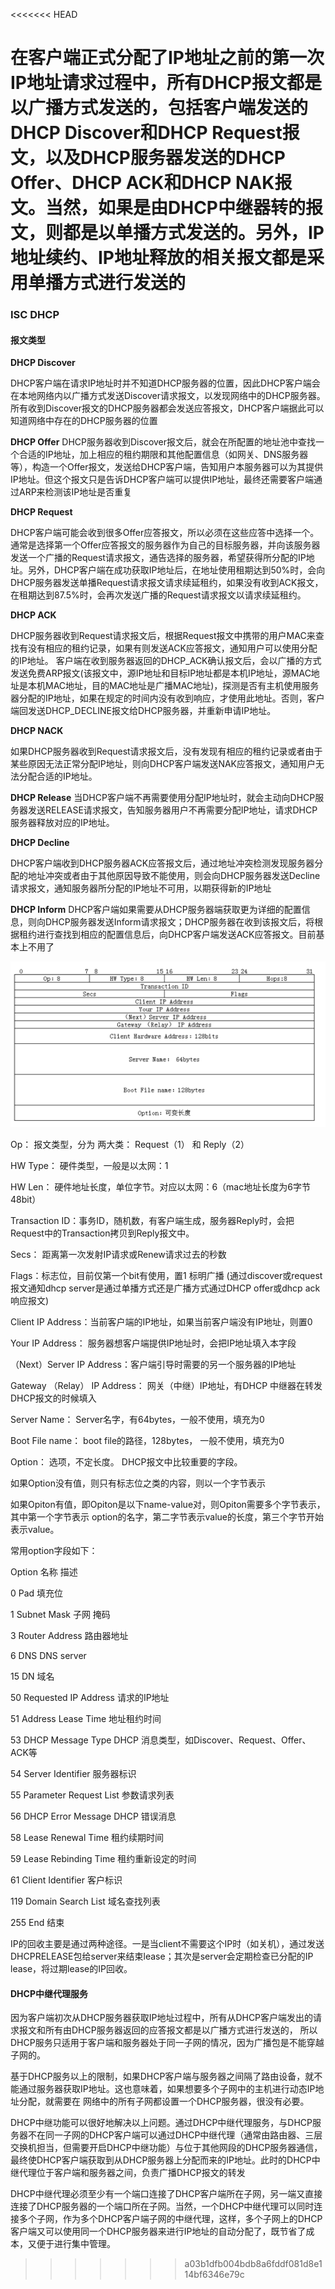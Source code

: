 <<<<<<< HEAD


在客户端正式分配了IP地址之前的第一次IP地址请求过程中，所有DHCP报文都是以广播方式发送的，包括客户端发送的DHCP Discover和DHCP Request报文，以及DHCP服务器发送的DHCP Offer、DHCP ACK和DHCP NAK报文。当然，如果是由DHCP中继器转的报文，则都是以单播方式发送的。另外，IP地址续约、IP地址释放的相关报文都是采用单播方式进行发送的
=======
### ISC DHCP

#### 报文类型
__DHCP Discover__

DHCP客户端在请求IP地址时并不知道DHCP服务器的位置，因此DHCP客户端会在本地网络内以广播方式发送Discover请求报文，以发现网络中的DHCP服务器。所有收到Discover报文的DHCP服务器都会发送应答报文，DHCP客户端据此可以知道网络中存在的DHCP服务器的位置

__DHCP Offer__
DHCP服务器收到Discover报文后，就会在所配置的地址池中查找一个合适的IP地址，加上相应的租约期限和其他配置信息（如网关、DNS服务器等），构造一个Offer报文，发送给DHCP客户端，告知用户本服务器可以为其提供IP地址。但这个报文只是告诉DHCP客户端可以提供IP地址，最终还需要客户端通过ARP来检测该IP地址是否重复

__DHCP Request__

DHCP客户端可能会收到很多Offer应答报文，所以必须在这些应答中选择一个。通常是选择第一个Offer应答报文的服务器作为自己的目标服务器，并向该服务器发送一个广播的Request请求报文，通告选择的服务器，希望获得所分配的IP地址。另外，DHCP客户端在成功获取IP地址后，在地址使用租期达到50%时，会向DHCP服务器发送单播Request请求报文请求续延租约，如果没有收到ACK报文，在租期达到87.5%时，会再次发送广播的Request请求报文以请求续延租约。

__DHCP ACK__

DHCP服务器收到Request请求报文后，根据Request报文中携带的用户MAC来查找有没有相应的租约记录，如果有则发送ACK应答报文，通知用户可以使用分配的IP地址。
客户端在收到服务器返回的DHCP_ACK确认报文后，会以广播的方式发送免费ARP报文(该报文中，源IP地址和目标IP地址都是本机IP地址，源MAC地址是本机MAC地址，目的MAC地址是广播MAC地址)，探测是否有主机使用服务器分配的IP地址，如果在规定的时间内没有收到响应，才使用此地址。否则，客户端回发送DHCP_DECLINE报文给DHCP服务器，并重新申请IP地址。

__DHCP NACK__

如果DHCP服务器收到Request请求报文后，没有发现有相应的租约记录或者由于某些原因无法正常分配IP地址，则向DHCP客户端发送NAK应答报文，通知用户无法分配合适的IP地址。

__DHCP Release__
当DHCP客户端不再需要使用分配IP地址时，就会主动向DHCP服务器发送RELEASE请求报文，告知服务器用户不再需要分配IP地址，请求DHCP服务器释放对应的IP地址。

__DHCP Decline__

DHCP客户端收到DHCP服务器ACK应答报文后，通过地址冲突检测发现服务器分配的地址冲突或者由于其他原因导致不能使用，则会向DHCP服务器发送Decline请求报文，通知服务器所分配的IP地址不可用，以期获得新的IP地址


__DHCP Inform__
DHCP客户端如果需要从DHCP服务器端获取更为详细的配置信息，则向DHCP服务器发送Inform请求报文；DHCP服务器在收到该报文后，将根据租约进行查找到相应的配置信息后，向DHCP客户端发送ACK应答报文。目前基本上不用了

![dhcp报文格式](dhcpd%E5%8D%8F%E8%AE%AE%E6%8A%A5%E6%96%87.png)

Op： 报文类型，分为 两大类： Request（1） 和 Reply（2）

HW Type： 硬件类型，一般是以太网：1

HW Len： 硬件地址长度，单位字节。对应以太网：6（mac地址长度为6字节48bit）

Transaction ID：事务ID，随机数，有客户端生成，服务器Reply时，会把Request中的Transaction拷贝到Reply报文中。

Secs： 距离第一次发射IP请求或Renew请求过去的秒数

Flags：标志位，目前仅第一个bit有使用，置1 标明广播
(通过discover或request报文通知dhcp server是通过单播方式还是广播方式通过DHCP offer或dhcp ack响应报文)

Client IP Address：当前客户端的IP地址，如果当前客户端没有IP地址，则置0

Your IP Address： 服务器想客户端提供IP地址时，会把IP地址填入本字段

（Next）Server IP Address：客户端引导时需要的另一个服务器的IP地址

Gateway （Relay） IP Address： 网关（中继）IP地址，有DHCP 中继器在转发DHCP报文的时候填入

Server Name： Server名字，有64bytes，一般不使用，填充为0

Boot File name： boot file的路径，128bytes， 一般不使用，填充为0

Option： 选项，不定长度。 DHCP报文中比较重要的字段。

如果Option没有值，则只有标志位之类的内容，则以一个字节表示

如果Opiton有值，即Opiton是以下name-value对，则Opiton需要多个字节表示，其中第一个字节表示 option的名字，第二字节表示value的长度，第三个字节开始表示value。

常用option字段如下：


Option      名称         描述

0       Pad  填充位

1       Subnet Mask    子网 掩码

3       Router Address        路由器地址

6       DNS DNS server

15     DN   域名

50     Requested IP Address     请求的IP地址

51     Address Lease Time         地址租约时间

53     DHCP Message Type        DHCP 消息类型，如Discover、Request、Offer、ACK等

54     Server Identifier       服务器标识

55     Parameter Request List  参数请求列表

56     DHCP Error Message       DHCP 错误消息

58     Lease Renewal Time        租约续期时间

59     Lease Rebinding Time      租约重新设定的时间

61     Client Identifier        客户标识

119  Domain Search List 域名查找列表

255  End  结束



IP的回收主要是通过两种途径。一是当client不需要这个IP时（如关机），通过发送DHCPRELEASE包给server来结束lease；其次是server会定期检查已分配的IP lease，将过期lease的IP回收。



#### DHCP中继代理服务
因为客户端初次从DHCP服务器获取IP地址过程中，所有从DHCP客户端发出的请求报文和所有由DHCP服务器返回的应答报文都是以广播方式进行发送的，
所以DHCP服务只适用于客户端和服务器处于同一子网的情况，因为广播包是不能穿越子网的。

基于DHCP服务以上的限制，如果DHCP客户端与服务器之间隔了路由设备，就不能通过服务器获取IP地址。这也意味着，如果想要多个子网中的主机进行动态IP地址分配，就需要在
网络中的所有子网都设置一个DHCP服务器，很没有必要。

DHCP中继功能可以很好地解决以上问题。通过DHCP中继代理服务，与DHCP服务器不在同一子网的DHCP客户端可以通过DHCP中继代理（通常由路由器、三层交换机担当，但需要开启DHCP中继功能）与位于其他网段的DHCP服务器通信，最终使DHCP客户端获取到从DHCP服务器上分配而来的IP地址。此时的DHCP中继代理位于客户端和服务器之间，负责广播DHCP报文的转发

DHCP中继代理必须至少有一个端口连接了DHCP客户端所在子网，另一端又直接连接了DHCP服务器的一个端口所在子网。当然，一个DHCP中继代理可以同时连接多个子网，作为多个DHCP客户端子网的中继代理，这样，多个子网上的DHCP客户端又可以使用同一个DHCP服务器来进行IP地址的自动分配了，既节省了成本，又便于进行集中管理。
>>>>>>> a03b1dfb004bdb8a6fddf081d8e114bf6346e79c

